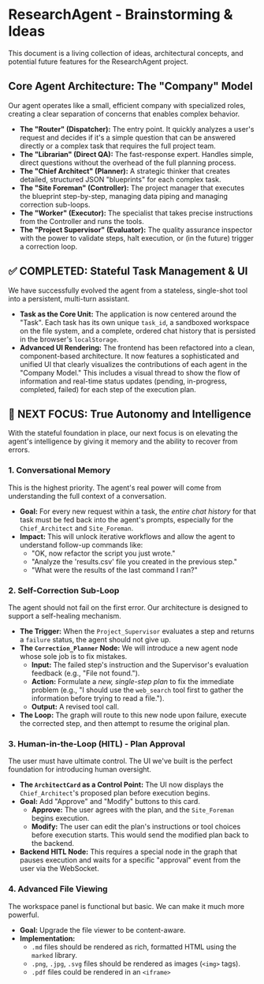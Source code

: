 # ResearchAgent - Brainstorming & Ideas

This document is a living collection of ideas, architectural concepts, and potential future features for the ResearchAgent project.

## Core Agent Architecture: The "Company" Model

Our agent operates like a small, efficient company with specialized roles, creating a clear separation of concerns that enables complex behavior.

-   **The "Router" (Dispatcher):** The entry point. It quickly analyzes a user's request and decides if it's a simple question that can be answered directly or a complex task that requires the full project team.
-   **The "Librarian" (Direct QA):** The fast-response expert. Handles simple, direct questions without the overhead of the full planning process.
-   **The "Chief Architect" (Planner):** A strategic thinker that creates detailed, structured JSON "blueprints" for each complex task.
-   **The "Site Foreman" (Controller):** The project manager that executes the blueprint step-by-step, managing data piping and managing correction sub-loops.
-   **The "Worker" (Executor):** The specialist that takes precise instructions from the Controller and runs the tools.
-   **The "Project Supervisor" (Evaluator):** The quality assurance inspector with the power to validate steps, halt execution, or (in the future) trigger a correction loop.

## ✅ **COMPLETED:** Stateful Task Management & UI

We have successfully evolved the agent from a stateless, single-shot tool into a persistent, multi-turn assistant.

-   **Task as the Core Unit:** The application is now centered around the "Task". Each task has its own unique `task_id`, a sandboxed workspace on the file system, and a complete, ordered chat history that is persisted in the browser's `localStorage`.
-   **Advanced UI Rendering:** The frontend has been refactored into a clean, component-based architecture. It now features a sophisticated and unified UI that clearly visualizes the contributions of each agent in the "Company Model." This includes a visual thread to show the flow of information and real-time status updates (pending, in-progress, completed, failed) for each step of the execution plan.

## 🚀 **NEXT FOCUS:** True Autonomy and Intelligence

With the stateful foundation in place, our next focus is on elevating the agent's intelligence by giving it memory and the ability to recover from errors.

### **1\. Conversational Memory**

This is the highest priority. The agent's real power will come from understanding the full context of a conversation.

-   **Goal:** For every new request within a task, the _entire chat history_ for that task must be fed back into the agent's prompts, especially for the `Chief_Architect` and `Site_Foreman`.
-   **Impact:** This will unlock iterative workflows and allow the agent to understand follow-up commands like:
    -   "OK, now refactor the script you just wrote."
    -   "Analyze the 'results.csv' file you created in the previous step."
    -   "What were the results of the last command I ran?"

### **2\. Self-Correction Sub-Loop**

The agent should not fail on the first error. Our architecture is designed to support a self-healing mechanism.

-   **The Trigger:** When the `Project_Supervisor` evaluates a step and returns a `failure` status, the agent should not give up.
-   **The `Correction_Planner` Node:** We will introduce a new agent node whose sole job is to fix mistakes.
    -   **Input:** The failed step's instruction and the Supervisor's evaluation feedback (e.g., "File not found.").
    -   **Action:** Formulate a _new, single-step plan_ to fix the immediate problem (e.g., "I should use the `web_search` tool first to gather the information before trying to read a file.").
    -   **Output:** A revised tool call.
-   **The Loop:** The graph will route to this new node upon failure, execute the corrected step, and then attempt to resume the original plan.

### **3\. Human-in-the-Loop (HITL) - Plan Approval**

The user must have ultimate control. The UI we've built is the perfect foundation for introducing human oversight.

-   **The `ArchitectCard` as a Control Point:** The UI now displays the `Chief_Architect`'s proposed plan before execution begins.
-   **Goal:** Add "Approve" and "Modify" buttons to this card.
    -   **Approve:** The user agrees with the plan, and the `Site_Foreman` begins execution.
    -   **Modify:** The user can edit the plan's instructions or tool choices before execution starts. This would send the modified plan back to the backend.
-   **Backend HITL Node:** This requires a special node in the graph that pauses execution and waits for a specific "approval" event from the user via the WebSocket.

### **4\. Advanced File Viewing**

The workspace panel is functional but basic. We can make it much more powerful.

-   **Goal:** Upgrade the file viewer to be content-aware.
-   **Implementation:**
    -   `.md` files should be rendered as rich, formatted HTML using the `marked` library.
    -   `.png`, `.jpg`, `.svg` files should be rendered as images (`<img>` tags).
    -   `.pdf` files could be rendered in an `<iframe>`
